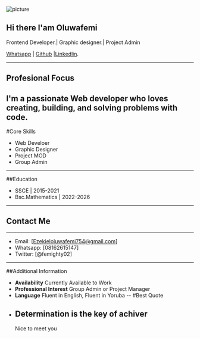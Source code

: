 ![picture](https://pbs.twimg.com/profile_images/1903436793711656960/qi_-O5k8_400x400.jpg)

## Hi there I'am Oluwafemi 
Frontend Developer.| Graphic designer.| Project Admin

[Whatsapp]() | [Github]() |[Linkedlin]().

---
## Profesional Focus
I'm a passionate Web developer who loves creating, building, and solving problems with code.
---
#Core Skills
- Web Develoer
- Graphic Designer
- Project MOD
- Group Admin
---
##Education
- SSCE | 2015-2021
- Bsc.Mathematics | 2022-2026
---
## Contact Me
---
- Email: [Ezekieloluwafemi754@gmail.com]
- Whatsapp: [08162615147]
- Twitter: [@femighty02]  
---
##Additional Information
- **Availability** Currently Available to Work
- **Professional Interest** Group Admin or Project Manager
- **Language** Fluent in English, Fluent in Yoruba
--
#Best Quote
- Determination is the key of achiver
  --
  Nice to meet you 

